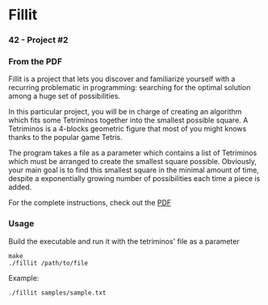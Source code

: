 # Fillit
### 42 - Project #2

### From the PDF
Fillit is a project that lets you discover and familiarize yourself with a recurring problematic in programming: searching for the optimal solution among a huge set of possibilities. 

In this particular project, you will be in charge of creating an algorithm which fits some Tetriminos together into the smallest possible square.
A Tetriminos is a 4-blocks geometric figure that most of you might knows thanks to the popular game Tetris.

The program takes a file as a parameter which contains a list of Tetriminos which must be arranged to create the smallest square possible. Obviously, your main goal is to find this smallest square in the minimal amount of time, despite a exponentially growing number of possibilities each time a piece is added.

For the complete instructions, check out the [PDF]

### Usage

Build the executable and run it with the tetriminos' file as a parameter

	make
	./fillit /path/to/file

Example:

	./fillit samples/sample.txt

[PDF]: https://github.com/erredavila/fillit/blob/master/fillit.en.pdf

